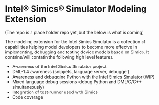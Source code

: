 # Intel® Simics® Simulator Modeling Extension

(The repo is a place holder repo yet, but the below is what is coming)

The modeling extension for the Intel Simics Simulator is a collection of capabilities helping model developers to become more effectve in implementing, debugging and testing device models based on Simics. It contains/will contatin the following high level features.

* Awareness of the Intel Simics Simulator project
* DML-1.4 awareness (snippets, language server, debugger)
* Awareness and debugging Python with the Intel Simics Simulator (WIP)
* Mixed language debug sessions (debug Python and DML/C/C++ simultaneously) 
* Integration of test-runner used with Simics
* Code coverage


